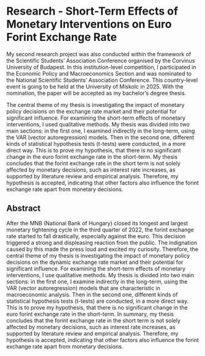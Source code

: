 # Research - Short-Term Effects of Monetary Interventions on Euro Forint Exchange Rate
My second research project was also conducted within the framework of the Scientific Students’ Association Conference organised by the Corvinus University of Budapest. In this institution-level competition, I participated in the Economic Policy and Macroeconomics Section and was nominated to the National Scientific Students’ Association Conference. This country-level event is going to be held at the University of Miskolc in 2025. With the nomination, the paper will be accepted as my bachelor’s degree thesis.


The central theme of my thesis is investigating the impact of monetary policy decisions on the exchange rate market and their potential for significant influence. For examining the short-term effects of monetary interventions, I used qualitative methods. My thesis was divided into two main sections: in the first one, I examined indirectly in the long-term, using the VAR (vector autoregression) models. Then in the second one, different kinds of statistical hypothesis tests (t-tests) were conducted, in a more direct way. This is to prove my hypothesis, that there is no significant change in the euro forint exchange rate in the short-term. My thesis concludes that the forint exchange rate in the short term is not solely affected by monetary decisions, such as interest rate increases, as supported by literature review and empirical analysis. Therefore, my hypothesis is accepted, indicating that other factors also influence the forint exchange rate apart from monetary decisions.
## Abstract
After the MNB (National Bank of Hungary) closed its longest and largest monetary tightening cycle in the third quarter of 2022, the forint exchange rate started to fall drastically, especially against the euro. This decision triggered a strong and displeasing reaction from the public. The indignation caused by this made the press loud and excited my curiosity. Therefore, the central theme of my thesis is investigating the impact of monetary policy decisions on the dynamic exchange rate market and their potential for significant influence. For examining the short-term effects of monetary interventions, I use qualitative methods. My thesis is divided into two main sections: in the first one, I examine indirectly in the long-term, using the VAR (vector autoregression) models that are characteristic in macroeconomic analysis. Then in the second one, different kinds of statistical hypothesis tests (t-tests) are conducted, in a more direct way. This is to prove my hypothesis, that there is no significant change in the euro forint exchange rate in the short-term. In summary, my thesis concludes that the forint exchange rate in the short term is not solely affected by monetary decisions, such as interest rate increases, as supported by literature review and empirical analysis. Therefore, my hypothesis is accepted, indicating that other factors also influence the forint exchange rate apart from monetary decisions.
